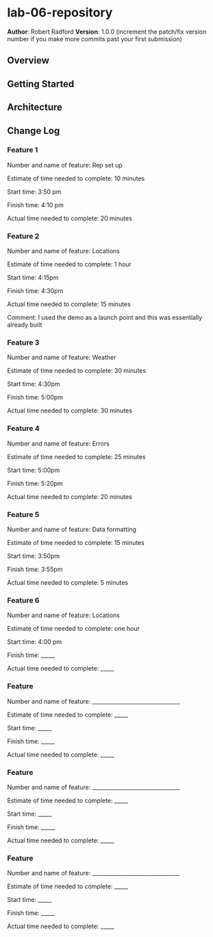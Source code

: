 # lab-06-repository

**Author**: Robert Radford
**Version**: 1.0.0 (increment the patch/fix version number if you make more commits past your first submission)

## Overview
<!-- Provide a high level overview of what this application is and why you are building it, beyond the fact that it's an assignment for this class. (i.e. What's your problem domain?) -->

## Getting Started
<!-- What are the steps that a user must take in order to build this app on their own machine and get it running? -->

## Architecture
<!-- Provide a detailed description of the application design. What technologies (languages, libraries, etc) you're using, and any other relevant design information. -->

## Change Log
<!-- Use this area to document the iterative changes made to your application as each feature is successfully implemented. Use time stamps. Here's an examples:

01-01-2001 4:59pm - Application now has a fully-functional express server, with a GET route for the location resource.

## Credits and Collaborations
 Give credit (and a link) to other people or resources that helped you build this application. -->

### Feature 1
Number and name of feature: Rep set up

Estimate of time needed to complete: 10 minutes

Start time: 3:50 pm

Finish time: 4:10 pm

Actual time needed to complete: 20 minutes

### Feature 2
Number and name of feature: Locations

Estimate of time needed to complete: 1 hour

Start time: 4:15pm

Finish time: 4:30pm

Actual time needed to complete: 15 minutes

Comment: I used the demo as a launch point and this was essentially already built

### Feature 3
Number and name of feature: Weather

Estimate of time needed to complete: 30 minutes

Start time: 4:30pm

Finish time: 5:00pm

Actual time needed to complete: 30 minutes

### Feature 4
Number and name of feature: Errors

Estimate of time needed to complete: 25 minutes

Start time: 5:00pm

Finish time: 5:20pm

Actual time needed to complete: 20 minutes

### Feature 5
Number and name of feature: Data formatting

Estimate of time needed to complete: 15 minutes

Start time: 3:50pm

Finish time: 3:55pm

Actual time needed to complete: 5 minutes

### Feature 6
Number and name of feature: Locations

Estimate of time needed to complete: one hour

Start time: 4:00 pm

Finish time: _____

Actual time needed to complete: _____

### Feature
Number and name of feature: ________________________________

Estimate of time needed to complete: _____

Start time: _____

Finish time: _____

Actual time needed to complete: _____

### Feature
Number and name of feature: ________________________________

Estimate of time needed to complete: _____

Start time: _____

Finish time: _____

Actual time needed to complete: _____

### Feature
Number and name of feature: ________________________________

Estimate of time needed to complete: _____

Start time: _____

Finish time: _____

Actual time needed to complete: _____